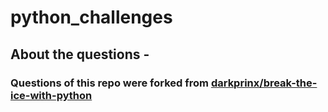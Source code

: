 # python_challenges
## About the questions -
### Questions of this repo were forked from [darkprinx/break-the-ice-with-python](https://github.com/darkprinx/break-the-ice-with-python)